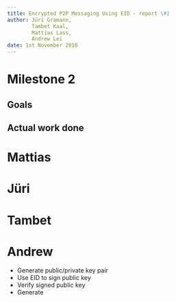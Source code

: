 ```yaml
---
title: Encrypted P2P Messaging Using EID - report \#1
author: Jüri Gramann, 
        Tambet Kaal, 
        Mattias Lass, 
        Andrew Lei
date: 1st November 2018
---
```


# Milestone 2
## Goals 

## Actual work done 

# Mattias

# Jüri

# Tambet

# Andrew

- Generate public/private key pair
- Use EID to sign public key
- Verify signed public key
- Generate
